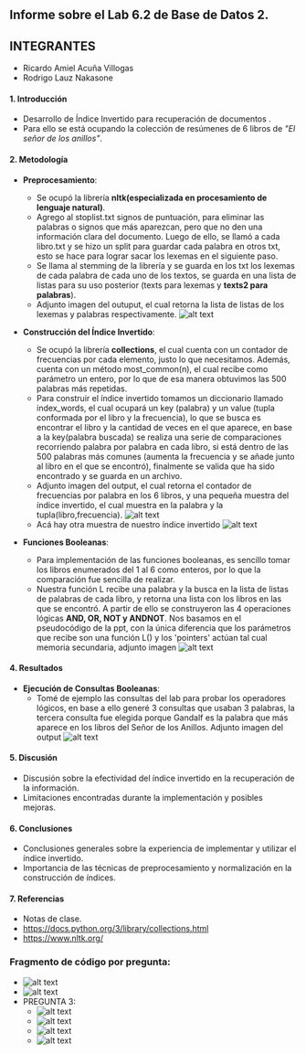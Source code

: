 ## Informe sobre el Lab 6.2 de Base de Datos 2.

## INTEGRANTES

- Ricardo Amiel Acuña Villogas
- Rodrigo Lauz Nakasone

#### 1. Introducción

- Desarrollo de Índice Invertido para recuperación de documentos .
- Para ello se está ocupando la colección de resúmenes de 6 libros de *"El señor de los anillos"*.

#### 2. Metodología

- **Preprocesamiento**:
  - Se ocupó la librería **nltk(especializada en procesamiento de lenguaje natural)**.
  - Agrego al stoplist.txt signos de puntuación, para eliminar las palabras o signos que más aparezcan, pero que no den una información clara del documento. Luego de ello, se llamó a cada libro.txt y se hizo un split para guardar cada palabra en otros txt, esto se hace para lograr sacar los lexemas en el siguiente paso.
  - Se llama al stemming de la librería y se guarda en los txt los lexemas de cada palabra de cada uno de los textos, se guarda en una lista de listas para su uso posterior (texts para lexemas y **texts2 para palabras**).
  - Adjunto imagen del outuput, el cual retorna la lista de listas de los lexemas y palabras respectivamente. ![alt text](images/image-1.png)

- **Construcción del Índice Invertido**:
  - Se ocupó la librería **collections**, el cual cuenta con un contador de frecuencias por cada elemento, justo lo que necesitamos. Además, cuenta con un método most_common(n), el cual recibe como parámetro un entero, por lo que de esa manera obtuvimos las 500 palabras más repetidas.
  - Para construir el índice invertido tomamos un diccionario llamado index_words, el cual ocupará un key (palabra) y un value (tupla conformada por el libro y la frecuencia), lo que se busca es encontrar el libro y la cantidad de veces en el que aparece, en base a la key(palabra buscada) se realiza una serie de comparaciones recorriendo palabra por palabra en cada libro, si está dentro de las 500 palabras más comunes (aumenta la frecuencia y se añade junto al libro en el que se encontró), finalmente se valida que ha sido encontrado y se guarda en un archivo.
  - Adjunto imagen del output, el cual retorna el contador de frecuencias por palabra en los 6 libros, y una pequeña muestra del índice invertido, el cual muestra en la palabra y la tupla(libro,frecuencia). ![alt text](images/image.png)
  - Acá hay otra muestra de nuestro índice invertido ![alt text](images/image-10.png)

- **Funciones Booleanas**:
  - Para implementación de las funciones booleanas, es sencillo tomar los libros enumerados del 1 al 6 como enteros, por lo que la comparación fue sencilla de realizar.
  - Nuestra función L recibe una palabra y la busca en la lista de listas de palabras de cada libro, y retorna una lista con los libros en las que se encontró. A partir de ello se construyeron las 4 operaciones lógicas **AND, OR, NOT y ANDNOT**. Nos basamos en el pseudocódigo de la ppt, con la única diferencia que los parámetros que recibe son una función L() y los 'pointers' actúan tal cual memoria secundaria, adjunto imagen ![alt text](images/image-2.png)

#### 4. Resultados
- **Ejecución de Consultas Booleanas**:
  - Tomé de ejemplo las consultas del lab para probar los operadores lógicos, en base a ello generé 3 consultas que usaban 3 palabras, la tercera consulta fue elegida porque Gandalf es la palabra que más aparece en los libros del Señor de los Anillos. Adjunto imagen del output ![alt text](images/image-3.png)

#### 5. Discusión
- Discusión sobre la efectividad del índice invertido en la recuperación de la información.
- Limitaciones encontradas durante la implementación y posibles mejoras.

#### 6. Conclusiones
- Conclusiones generales sobre la experiencia de implementar y utilizar el índice invertido.
- Importancia de las técnicas de preprocesamiento y normalización en la construcción de índices.

#### 7. Referencias
- Notas de clase.
- https://docs.python.org/3/library/collections.html
- https://www.nltk.org/

### Fragmento de código por pregunta:
- ![alt text](images/image-5.png)
- ![alt text](images/image-4.png)
- PREGUNTA 3:
  - ![alt text](images/image-6.png)
  - ![alt text](images/image-7.png)
  - ![alt text](images/image-8.png)
  - ![alt text](images/image-9.png)
